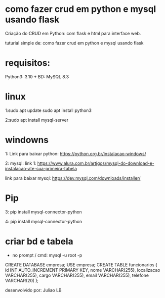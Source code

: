 # como fazer crud em python e mysql usando flask

Criação do CRUD em Python: com  flask e html para interface web.

tuturial simple de:
como fazer crud em python e mysql usando flask

# requisitos:
Python3: 3.10 +
BD: MySQL 8.3


# linux
1:sudo apt update
sudo apt install python3

2:sudo apt install mysql-server

# windowns

1: Link para baixar python: https://python.org.br/instalacao-windows/

2: mysql: link 1: https://www.alura.com.br/artigos/mysql-do-download-e-instalacao-ate-sua-primeira-tabela

link para baixar mysql: https://dev.mysql.com/downloads/installer/


# Pip 
3: pip install mysql-connector-python

4: pip install mysql-connector-python



# criar bd e tabela

- no prompt / cmd:
mysql -u root -p



CREATE DATABASE empresa;
USE empresa;
CREATE TABLE funcionarios (
    id INT AUTO_INCREMENT PRIMARY KEY,
    nome VARCHAR(255),
    localizacao VARCHAR(255),
    cargo VARCHAR(255),
    email VARCHAR(255),
    telefone VARCHAR(20)
);



desenvolvido por: Juliao LB

